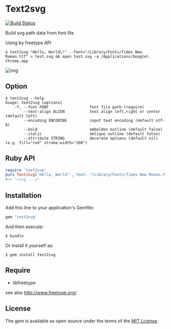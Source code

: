 # Text2svg

[![Build Status](https://travis-ci.org/ksss/text2svg.svg?branch=master)](https://travis-ci.org/ksss/text2svg)

Build svg path data from font file

Using by freetype API

```
$ text2svg "Hello, World\!" --font="/Library/Fonts/Times New Roman.ttf" > test.svg && open test.svg -a /Applications/Google\ Chrome.app
```

![img](https://raw.githubusercontent.com/ksss/text2svg/master/data/sample.jpg)

## Option

```shell
$ text2svg --help
Usage: text2svg [options]
    -f, --font FONT                  font file path (require)
        --text-align ALIGN           text align left,right or center (default left)
        --encoding ENCODING          input text encoding (default utf-8)
        --bold                       embolden outline (default false)
        --italic                     oblique outline (default false)
        --attribute STRING           decorate options (default nil)(e.g. fill="red" stroke-width="100")
```

## Ruby API

```ruby
require 'text2svg'
puts Text2svg('Hello, World!', font: "/Library/Fonts/Times New Roman.ttf", text_align: :left, bold: true)
#=> "<svg ...>"
```

## Installation

Add this line to your application's Gemfile:

```ruby
gem 'text2svg'
```

And then execute:

    $ bundle

Or install it yourself as:

    $ gem install text2svg

## Require

- libfreetype

see also http://www.freetype.org/

## License

The gem is available as open source under the terms of the [MIT License](http://opensource.org/licenses/MIT).
